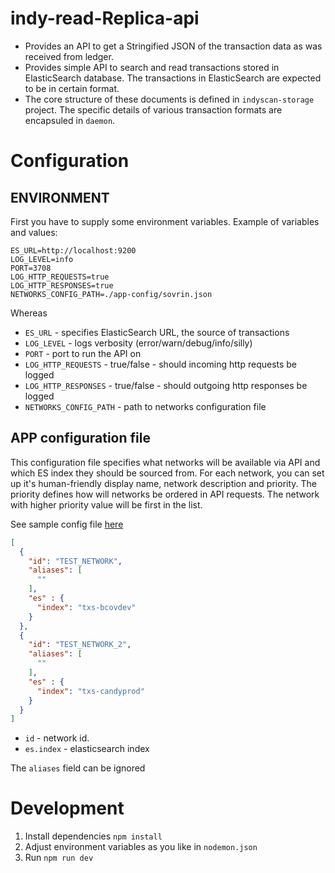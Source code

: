 # indy-read-Replica-api
- Provides an API to get a Stringified JSON of the transaction data as was received from ledger.
- Provides simple API to search and read transactions stored in ElasticSearch database. The transactions in 
ElasticSearch are expected to be in certain format. 
- The core structure of these documents is defined in `indyscan-storage` project. The specific details of various
transaction formats are encapsuled in `daemon`.

# Configuration
## ENVIRONMENT 
First you have to supply some environment variables. Example of variables and values:
```
ES_URL=http://localhost:9200
LOG_LEVEL=info
PORT=3708
LOG_HTTP_REQUESTS=true
LOG_HTTP_RESPONSES=true
NETWORKS_CONFIG_PATH=./app-config/sovrin.json
```
Whereas 
- `ES_URL` - specifies ElasticSearch URL, the source of transactions
- `LOG_LEVEL` - logs verbosity (error/warn/debug/info/silly)
- `PORT` - port to run the API on
- `LOG_HTTP_REQUESTS` - true/false - should incoming http requests be logged
- `LOG_HTTP_RESPONSES` - true/false - should outgoing http responses be logged 
- `NETWORKS_CONFIG_PATH` - path to networks configuration file

## APP configuration file
This configuration file specifies what networks will be available via API and which ES index they should be sourced
from.
For each network, you can set up it's human-friendly display name, network description and priority. The priority
defines how will networks be ordered in API requests. The network with higher priority value will be first in the list.

See sample config file [here](./app-config/testnetwork.json)
```json
[
  {
    "id": "TEST_NETWORK",
    "aliases": [
      ""
    ],
    "es" : {
      "index": "txs-bcovdev"
    }
  },
  {
    "id": "TEST_NETWORK_2",
    "aliases": [
      ""
    ],
    "es" : {
      "index": "txs-candyprod"
    }
  } 
]
```
- `id` - network id. 
- `es.index` - elasticsearch index

The `aliases` field can be ignored

# Development
1. Install dependencies `npm install`
2. Adjust environment variables as you like in `nodemon.json`
3. Run `npm run dev`

